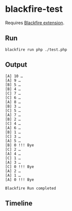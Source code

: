 # blackfire-test

Requires [Blackfire extension](https://blackfire.io/).

## Run
```
blackfire run php ./test.php
```

## Output
```
[A] 10 …
[A] 9 …
[B] 5 …
[B] 4 …
[C] 7 …
[C] 6 …
[A] 8 …
[B] 3 …
[C] 5 …
[A] 7 …
[B] 2 …
[C] 4 …
[A] 6 …
[B] 1 …
[C] 3 …
[A] 5 …
[B] 0 !!! Bye
[C] 2 …
[A] 4 …
[C] 1 …
[A] 3 …
[C] 0 !!! Bye
[A] 2 …
[A] 1 …
[A] 0 !!! Bye

Blackfire Run completed
```

## Timeline

